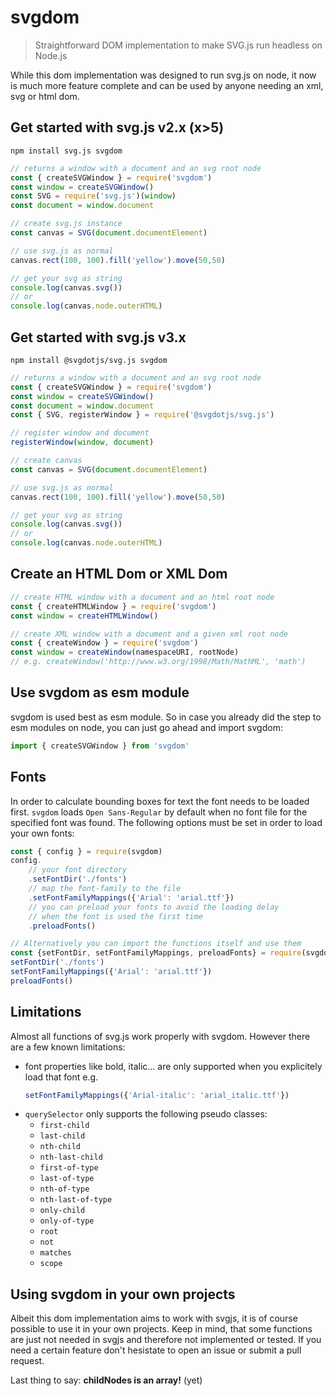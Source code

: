 # svgdom

> Straightforward DOM implementation to make SVG.js run headless on Node.js

While this dom implementation was designed to run svg.js on node, it now is much more feature complete and can be used by anyone needing an xml, svg or html dom.

## Get started with svg.js v2.x (x>5)

```
npm install svg.js svgdom
```

```js
// returns a window with a document and an svg root node
const { createSVGWindow } = require('svgdom')
const window = createSVGWindow()
const SVG = require('svg.js')(window)
const document = window.document

// create svg.js instance
const canvas = SVG(document.documentElement)

// use svg.js as normal
canvas.rect(100, 100).fill('yellow').move(50,50)

// get your svg as string
console.log(canvas.svg())
// or
console.log(canvas.node.outerHTML)
```

## Get started with svg.js v3.x

```
npm install @svgdotjs/svg.js svgdom
```

```js
// returns a window with a document and an svg root node
const { createSVGWindow } = require('svgdom')
const window = createSVGWindow()
const document = window.document
const { SVG, registerWindow } = require('@svgdotjs/svg.js')

// register window and document
registerWindow(window, document)

// create canvas
const canvas = SVG(document.documentElement)

// use svg.js as normal
canvas.rect(100, 100).fill('yellow').move(50,50)

// get your svg as string
console.log(canvas.svg())
// or
console.log(canvas.node.outerHTML)
```

## Create an HTML Dom or XML Dom

```js
// create HTML window with a document and an html root node
const { createHTMLWindow } = require('svgdom')
const window = createHTMLWindow()

// create XML window with a document and a given xml root node
const { createWindow } = require('svgdom')
const window = createWindow(namespaceURI, rootNode)
// e.g. createWindow('http://www.w3.org/1998/Math/MathML', 'math')
```

## Use svgdom as esm module

svgdom is used best as esm module. So in case you already did the step to esm modules on node, you can just go ahead and import svgdom:

```js
import { createSVGWindow } from 'svgdom'
```

## Fonts

In order to calculate bounding boxes for text the font needs to be loaded first. `svgdom` loads `Open Sans-Regular` by default when no font file for the specified font was found.
The following options must be set in order to load your own fonts:

```js
const { config } = require(svgdom)
config.
    // your font directory
    .setFontDir('./fonts')
    // map the font-family to the file
    .setFontFamilyMappings({'Arial': 'arial.ttf'})
    // you can preload your fonts to avoid the loading delay
    // when the font is used the first time
    .preloadFonts()

// Alternatively you can import the functions itself and use them
const {setFontDir, setFontFamilyMappings, preloadFonts} = require(svgdom)
setFontDir('./fonts')
setFontFamilyMappings({'Arial': 'arial.ttf'})
preloadFonts()
```

## Limitations
Almost all functions of svg.js work properly with svgdom. However there are a few known limitations:

- font properties like bold, italic... are only supported when you explicitely load that font e.g.
    ```js
    setFontFamilyMappings({'Arial-italic': 'arial_italic.ttf'})
    ```
- `querySelector` only supports the following pseudo classes:
    - `first-child`
    - `last-child`
    - `nth-child`
    - `nth-last-child`
    - `first-of-type`
    - `last-of-type`
    - `nth-of-type`
    - `nth-last-of-type`
    - `only-child`
    - `only-of-type`
    - `root`
    - `not`
    - `matches`
    - `scope`

## Using svgdom in your own projects

Albeit this dom implementation aims to work with svgjs, it is of course possible to use it in your own projects.
Keep in mind, that some functions are just not needed in svgjs and therefore not implemented or tested.
If you need a certain feature don't hesistate to open an issue or submit a pull request.

Last thing to say: **childNodes is an array!** (yet)
